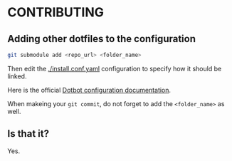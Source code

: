 # CONTRIBUTING

## Adding other dotfiles to the configuration

```sh
git submodule add <repo_url> <folder_name>
```

Then edit the [./install.conf.yaml](./install.conf.yaml) configuration to specify how it should be linked.

Here is the official [Dotbot configuration documentation](https://github.com/anishathalye/dotbot?tab=readme-ov-file#configuration).

When makeing your `git commit`, do not forget to add the `<folder_name>` as well.

## Is that it?

Yes.

